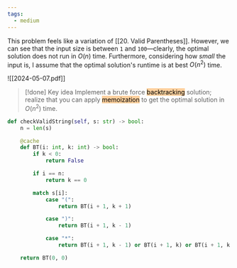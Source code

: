 ```yaml
---
tags:
  - medium
---
```


This problem feels like a variation of [[20. Valid Parentheses]]. However, we can see that the input size is between `1` and `100`—clearly, the optimal solution does not run in $O(n)$ time. Furthermore, considering how *small* the input is, I assume that the optimal solution's runtime is at best $O(n^2)$ time.

![[2024-05-07.pdf]]

>[!done] Key idea
>Implement a brute force <mark style="background: #FFB86CA6;">backtracking</mark> solution; realize that you can apply <mark style="background: #FFB86CA6;">memoization</mark> to get the optimal solution in $O(n^2)$ time.

```python
def checkValidString(self, s: str) -> bool:
	n = len(s)

	@cache
	def BT(i: int, k: int) -> bool:
		if k < 0:
			return False

		if i == n:
			return k == 0

		match s[i]:
			case "(":
				return BT(i + 1, k + 1)

			case ")":
				return BT(i + 1, k - 1)

			case "*":
				return BT(i + 1, k - 1) or BT(i + 1, k) or BT(i + 1, k + 1)

	return BT(0, 0)
```
